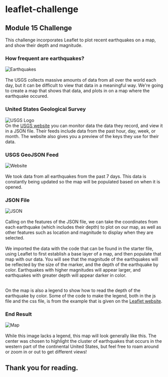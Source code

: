 # leaflet-challenge
## Module 15 Challenge
This challenge incorporates Leaflet to plot recent earthquakes on a map, and show their depth and magnitude.

### How frequent are earthquakes?
![Earthquakes](https://github.com/rileyunverferth/leaflet-challenge/blob/main/Starter_Code/Images/6-Time_Keeps_On_Ticking.gif?raw=true)
<br><br>The USGS collects massive amounts of data from all over the world each day, but it can be difficult to view that data in a meaningful way. We're going to create a map that shows that data, and plots in on a map where the earthquake occured.

### United States Geological Survey
![USGS Logo](https://github.com/rileyunverferth/leaflet-challenge/blob/main/Starter_Code/Images/1-Logo.png?raw=true)
<br>On the [USGS website](https://earthquake.usgs.gov/earthquakes/feed/v1.0/geojson.php) you can monitor data the data they record, and view it in a JSON file. Their feeds include data from the past hour, day, week, or month. The website also gives you a preview of the keys they use for their data. <br>

### USGS GeoJSON Feed
![Website](https://github.com/rileyunverferth/leaflet-challenge/blob/main/Starter_Code/Images/3-Data.png?raw=true)
<br><br>We took data from all earthquakes from the past 7 days. This data is constantly being updated so the map will be populated based on when it is opened.

### JSON File
![JSON](https://github.com/rileyunverferth/leaflet-challenge/blob/main/Starter_Code/Images/4-JSON.png)
<br><br>Calling on the features of the JSON file, we can take the coordinates from each earthquake (which includes their depth) to plot on our map, as well as other features such as location and magnitude to display when they are selected.
<br><br>We imported the data with the code that can be found in the starter file, using Leaflet to first establish a base layer of a map, and then populate that map with our data. You will see that the magnitude of the earthquakes will be reflected by the size of the marker, and the depth of the earthquake by color. Earthquakes with higher magnitudes will appear larger, and earthquakes with greater depth will appear darker in color.

<br>On the map is also a legend to show how to read the depth of the earthquake by color. Some of the code to make the legend, both in the js file and the css file, is from the example that is given on the [Leaflet website](https://leafletjs.com/examples/choropleth/).
### End Result
![Map](https://github.com/rileyunverferth/leaflet-challenge/blob/main/Starter_Code/Images/2-BasicMap.png)
<br><br>While this image lacks a legend, this map will look generally like this. The center was chosen to highlight the cluster of earthquakes that occurs in the western part of the continental United States, but feel free to roam around or zoom in or out to get different views!

## Thank you for reading.

